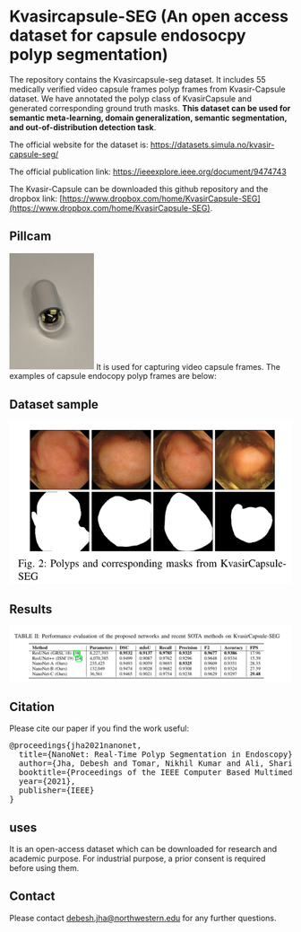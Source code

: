 # Kvasircapsule-SEG (An open access dataset for capsule endosocpy polyp segmentation)

The repository contains the Kvasircapsule-seg dataset. It includes 55 medically verified video capsule frames polyp frames from Kvasir-Capsule dataset. We have annotated the polyp class of KvasirCapsule and generated corresponding ground truth masks. **__This dataset can be used for semantic meta-learning, domain generalization, semantic segmentation, and out-of-distribution detection task__**.

The official website for the dataset is:
https://datasets.simula.no/kvasir-capsule-seg/

The official publication link:
https://ieeexplore.ieee.org/document/9474743

The Kvasir-Capsule can be downloaded this github repository and the dropbox link: [https://www.dropbox.com/home/KvasirCapsule-SEG](https://www.dropbox.com/home/KvasirCapsule-SEG). 
 

## Pillcam 
<img src="img/pill_cam.JPG" width=30% height=20%>
It is used for capturing video capsule frames. The examples of capsule endocopy polyp frames are below:

## Dataset sample
<img src="img/data.png">

## Results
<img src="img/quantitative.png">

## Citation
Please cite our paper if you find the work useful: 
<pre>
@proceedings{jha2021nanonet,
  title={NanoNet: Real-Time Polyp Segmentation in Endoscopy},
  author={Jha, Debesh and Tomar, Nikhil Kumar and Ali, Sharib and Riegler, Michael A and Johansen, H{\aa}vard D and Johansen, Dag and Halvorsen, P{\aa}l},
  booktitle={Proceedings of the IEEE Computer Based Multimedia System},
  year={2021},
  publisher={IEEE}
}
</pre>

## uses 
It is an open-access dataset which can be downloaded for research and academic purpose. For industrial purpose, a prior consent is required before using them. 

## Contact
Please contact debesh.jha@northwestern.edu for any further questions.
